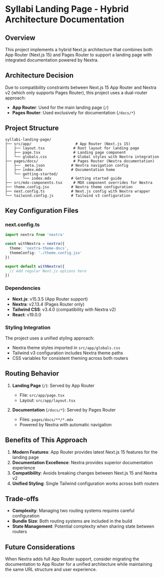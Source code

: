 # Syllabi Landing Page - Hybrid Architecture Documentation

## Overview

This project implements a hybrid Next.js architecture that combines both App Router (Next.js 15) and Pages Router to support a landing page with integrated documentation powered by Nextra.

## Architecture Decision

Due to compatibility constraints between Next.js 15 App Router and Nextra v2 (which only supports Pages Router), this project uses a dual-router approach:

- **App Router**: Used for the main landing page (`/`)
- **Pages Router**: Used exclusively for documentation (`/docs/*`)

## Project Structure

```
syllabi-landing-page/
├── src/app/                    # App Router (Next.js 15)
│   ├── layout.tsx             # Root layout for landing page
│   ├── page.tsx               # Landing page component
│   └── globals.css            # Global styles with Nextra integration
├── pages/docs/                # Pages Router (Nextra documentation)
│   ├── _meta.json            # Nextra navigation config
│   ├── index.mdx             # Documentation home
│   └── getting-started/
│       └── index.mdx         # Getting started guide
├── src/mdx-components.tsx     # MDX component overrides for Nextra
├── theme.config.jsx          # Nextra theme configuration
├── next.config.ts            # Next.js config with Nextra wrapper
└── tailwind.config.js        # Tailwind v3 configuration
```

## Key Configuration Files

### next.config.ts
```typescript
import nextra from 'nextra'

const withNextra = nextra({
  theme: 'nextra-theme-docs',
  themeConfig: './theme.config.jsx'
})

export default withNextra({
  // Add regular Next.js options here
})
```

### Dependencies
- **Next.js**: v15.3.5 (App Router support)
- **Nextra**: v2.13.4 (Pages Router only)
- **Tailwind CSS**: v3.4.0 (compatibility with Nextra v2)
- **React**: v19.0.0

### Styling Integration

The project uses a unified styling approach:
- Nextra theme styles imported in `src/app/globals.css`
- Tailwind v3 configuration includes Nextra theme paths
- CSS variables for consistent theming across both routers

## Routing Behavior

1. **Landing Page** (`/`): Served by App Router
   - File: `src/app/page.tsx`
   - Layout: `src/app/layout.tsx`

2. **Documentation** (`/docs/*`): Served by Pages Router
   - Files: `pages/docs/**/*.mdx`
   - Powered by Nextra with automatic navigation

## Benefits of This Approach

1. **Modern Features**: App Router provides latest Next.js 15 features for the landing page
2. **Documentation Excellence**: Nextra provides superior documentation experience
3. **Compatibility**: Avoids breaking changes between Next.js 15 and Nextra v2
4. **Unified Styling**: Single Tailwind configuration works across both routers

## Trade-offs

- **Complexity**: Managing two routing systems requires careful configuration
- **Bundle Size**: Both routing systems are included in the build
- **State Management**: Potential complexity when sharing state between routers

## Future Considerations

When Nextra adds full App Router support, consider migrating the documentation to App Router for a unified architecture while maintaining the same URL structure and user experience.